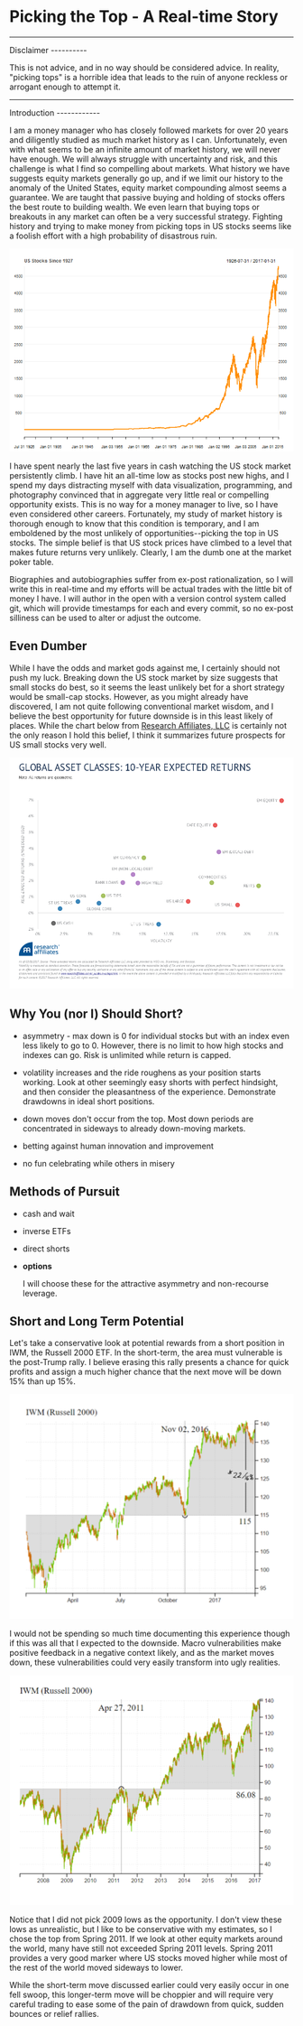 Picking the Top - A Real-time Story
================

<hr/>
Disclaimer
----------

This is not advice, and in no way should be considered advice. In reality, "picking tops" is a horrible idea that leads to the ruin of anyone reckless or arrogant enough to attempt it.

<hr/>
Introduction
------------

I am a money manager who has closely followed markets for over 20 years and diligently studied as much market history as I can. Unfortunately, even with what seems to be an infinite amount of market history, we will never have enough. We will always struggle with uncertainty and risk, and this challenge is what I find so compelling about markets. What history we have suggests equity markets generally go up, and if we limit our history to the anomaly of the United States, equity market compounding almost seems a guarantee. We are taught that passive buying and holding of stocks offers the best route to building wealth. We even learn that buying tops or breakouts in any market can often be a very successful strategy. Fighting history and trying to make money from picking tops in US stocks seems like a foolish effort with a high probability of disastrous ruin.

![](index_files/figure-markdown_github/unnamed-chunk-1-1.png)

I have spent nearly the last five years in cash watching the US stock market persistently climb. I have hit an all-time low as stocks post new highs, and I spend my days distracting myself with data visualization, programming, and photography convinced that in aggregate very little real or compelling opportunity exists. This is no way for a money manager to live, so I have even considered other careers. Fortunately, my study of market history is thorough enough to know that this condition is temporary, and I am emboldened by the most unlikely of opportunities--picking the top in US stocks. The simple belief is that US stock prices have climbed to a level that makes future returns very unlikely. Clearly, I am the dumb one at the market poker table.

Biographies and autobiographies suffer from ex-post rationalization, so I will write this in real-time and my efforts will be actual trades with the little bit of money I have. I will author in the open with a version control system called git, which will provide timestamps for each and every commit, so no ex-post silliness can be used to alter or adjust the outcome.

Even Dumber
-----------

While I have the odds and market gods against me, I certainly should not push my luck. Breaking down the US stock market by size suggests that small stocks do best, so it seems the least unlikely bet for a short strategy would be small-cap stocks. However, as you might already have discovered, I am not quite following conventional market wisdom, and I believe the best opportunity for future downside is in this least likely of places. While the chart below from [Research Affiliates, LLC](https://www.researchaffiliates.com/en_us/about-us.html) is certainly not the only reason I hold this belief, I think it summarizes future prospects for US small stocks very well.

![image of asset class returns from Research Affiliates](index_files/figure-markdown_github/research_affiliates_CORE_OVERVIEW_ScatterPlot.png)

Why You (nor I) Should Short?
-----------------------------

-   asymmetry - max down is 0 for individual stocks but with an index even less likely to go to 0. However, there is no limit to how high stocks and indexes can go. Risk is unlimited while return is capped.

-   volatility increases and the ride roughens as your position starts working. Look at other seemingly easy shorts with perfect hindsight, and then consider the pleasantness of the experience. Demonstrate drawdowns in ideal short positions.

-   down moves don't occur from the top. Most down periods are concentrated in sideways to already down-moving markets.

-   betting against human innovation and improvement

-   no fun celebrating while others in misery

Methods of Pursuit
------------------

-   cash and wait

-   inverse ETFs

-   direct shorts

-   **options**

    I will choose these for the attractive asymmetry and non-recourse leverage.

Short and Long Term Potential
-----------------------------

Let's take a conservative look at potential rewards from a short position in IWM, the Russell 2000 ETF. In the short-term, the area must vulnerable is the post-Trump rally. I believe erasing this rally presents a chance for quick profits and assign a much higher chance that the next move will be down 15% than up 15%.

![chart of IWM stock price since 2015](index_files/figure-markdown_github/iwm_short_term.png)

I would not be spending so much time documenting this experience though if this was all that I expected to the downside. Macro vulnerabilities make positive feedback in a negative context likely, and as the market moves down, these vulnerabilities could very easily transform into ugly realities.

![chart of IWM stock price since 2007](index_files/figure-markdown_github/iwm_longerterm.png)

Notice that I did not pick 2009 lows as the opportunity. I don't view these lows as unrealistic, but I like to be conservative with my estimates, so I chose the top from Spring 2011. If we look at other equity markets around the world, many have still not exceeded Spring 2011 levels. Spring 2011 provides a very good marker where US stocks moved higher while most of the rest of the world moved sideways to lower.

While the short-term move discussed earlier could very easily occur in one fell swoop, this longer-term move will be choppier and will require very careful trading to ease some of the pain of drawdown from quick, sudden bounces or relief rallies.
